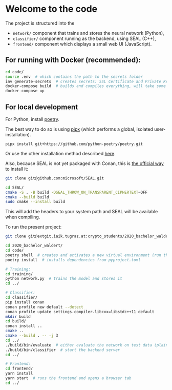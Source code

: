 # Welcome to the code

The project is structured into the

- `network/` component that trains and stores the neural network (Python),
- `classifier/` component running as the backend, using SEAL (C++),
- `frontend/` component which displays a small web UI (JavaScript).

## For running with Docker (recommended):

```bash
cd code/
source .env  # which contains the path to the secrets folder
inv generate-secrets  # creates secrets: SSL Certificate and Private Key for nginx
docker-compose build  # builds and compiles everything, will take some time
docker-compose up
```

## For local development

For Python, install [poetry](https://python-poetry.org/).

The best way to do so is using [pipx](https://pypa.github.io/pipx/)
(which performs a global, isolated user-installation).

`pipx install git+https://github.com/python-poetry/poetry.git`

Or use the other installation method described [here](https://python-poetry.org/docs/#installation).

Also, because SEAL is not yet packaged with Conan, this is
[the official way](https://github.com/microsoft/SEAL#building-microsoft-seal-manually) to install it:

```bash
git clone git@github.com:microsoft/SEAL.git

cd SEAL/
cmake -S . -B build -DSEAL_THROW_ON_TRANSPARENT_CIPHERTEXT=OFF
cmake --build build
sudo cmake --install build
```

This will add the headers to your system path and SEAL will be available when compiling.

To run the present project:

```bash
git clone git@extgit.iaik.tugraz.at:crypto_students/2020_bachelor_waldert.git

cd 2020_bachelor_waldert/
cd code/
poetry shell  # creates and activates a new virtual environment (run this every time to activate it)
poetry install  # installs dependencies from pyproject.toml

# Training:
cd training/
python network.py  # trains the model and stores it
cd ../

# Classifier:
cd classifier/
pip install conan
conan profile new default --detect
conan profile update settings.compiler.libcxx=libstdc++11 default
mkdir build
cd build/
conan install ..
cmake ..
cmake --build . -- -j 3
cd ../
./build/bin/evaluate  # either evaluate the network on test data (plain and encrypted), or:
./build/bin/classifier  # start the backend server
cd ../

# Frontend:
cd frontend/
yarn install
yarn start  # runs the frontend and opens a browser tab
cd ../
```

